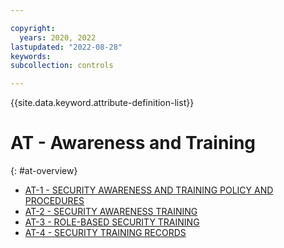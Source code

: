 ```yaml
---

copyright:
  years: 2020, 2022
lastupdated: "2022-08-28"
keywords: 
subcollection: controls

---
```




{{site.data.keyword.attribute-definition-list}}

# AT - Awareness and Training
{: #at-overview}

- [AT-1 - SECURITY AWARENESS AND TRAINING POLICY AND PROCEDURES](/docs/controls/at-1)
- [AT-2 - SECURITY AWARENESS TRAINING](/docs/controls/at-2)
- [AT-3 - ROLE-BASED SECURITY TRAINING](/docs/controls/at-3)
- [AT-4 - SECURITY TRAINING RECORDS](/docs/controls/at-4)



